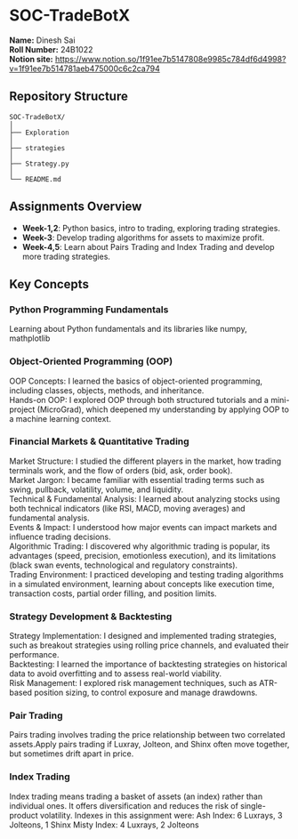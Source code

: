 # SOC-TradeBotX

**Name:** Dinesh Sai<br>
**Roll Number:** 24B1022<br>
**Notion site:** https://www.notion.so/1f91ee7b5147808e9985c784df6d4998?v=1f91ee7b514781aeb475000c6c2ca794

## Repository Structure
```
SOC-TradeBotX/
│
├── Exploration
│
├── strategies
│
├── Strategy.py
│
└── README.md
```


## Assignments Overview
- **Week-1,2**: Python basics, intro to trading, exploring trading strategies.
- **Week-3**: Develop trading algorithms for assets to maximize profit.
- **Week-4,5**: Learn about Pairs Trading and Index Trading and develop more trading strategies.

## Key Concepts

### Python Programming Fundamentals
Learning about Python fundamentals and its libraries like numpy, mathplotlib

### Object-Oriented Programming (OOP)
OOP Concepts: I learned the basics of object-oriented programming, including classes, objects, methods, and inheritance.<br>
Hands-on OOP: I explored OOP through both structured tutorials and a mini-project (MicroGrad), which deepened my understanding by applying OOP to a machine learning context.

### Financial Markets & Quantitative Trading
Market Structure: I studied the different players in the market, how trading terminals work, and the flow of orders (bid, ask, order book).<br>
Market Jargon: I became familiar with essential trading terms such as swing, pullback, volatility, volume, and liquidity.<br>
Technical & Fundamental Analysis: I learned about analyzing stocks using both technical indicators (like RSI, MACD, moving averages) and fundamental analysis.<br>
Events & Impact: I understood how major events can impact markets and influence trading decisions.<br>
Algorithmic Trading: I discovered why algorithmic trading is popular, its advantages (speed, precision, emotionless execution), and its limitations (black swan events, technological and regulatory constraints).<br>
Trading Environment: I practiced developing and testing trading algorithms in a simulated environment, learning about concepts like execution time, transaction costs, partial order filling, and position limits.<br>

### Strategy Development & Backtesting
Strategy Implementation: I designed and implemented trading strategies, such as breakout strategies using rolling price channels, and evaluated their performance.<br>
Backtesting: I learned the importance of backtesting strategies on historical data to avoid overfitting and to assess real-world viability.<br>
Risk Management: I explored risk management techniques, such as ATR-based position sizing, to control exposure and manage drawdowns.<br>

### Pair Trading
Pairs trading involves trading the price relationship between two correlated assets.Apply pairs trading if Luxray, Jolteon, and Shinx often move together, but sometimes drift apart in price.

### Index Trading
Index trading means trading a basket of assets (an index) rather than individual ones. It offers diversification and reduces the risk of single-product volatility. Indexes in this assignment were:
Ash Index: 6 Luxrays, 3 Jolteons, 1 Shinx
Misty Index: 4 Luxrays, 2 Jolteons
